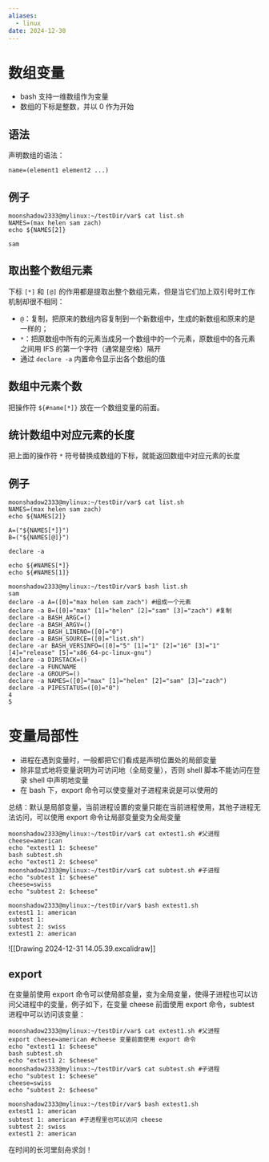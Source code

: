 ```yaml
---
aliases:
  - linux
date: 2024-12-30
---
```


# 数组变量

- bash 支持一维数组作为变量
- 数组的下标是整数，并以 0 作为开始

## 语法

声明数组的语法：

```
name=(element1 element2 ...)
```

## 例子

```
moonshadow2333@mylinux:~/testDir/var$ cat list.sh
NAMES=(max helen sam zach)
echo ${NAMES[2]}

sam
```

## 取出整个数组元素

下标 `[*]` 和 `[@]` 的作用都是提取出整个数组元素，但是当它们加上双引号时工作机制却很不相同：

- `@`：复制，把原来的数组内容复制到一个新数组中，生成的新数组和原来的是一样的；
- `*`：把原数组中所有的元素当成另一个数组中的一个元素，原数组中的各元素之间用 IFS 的第一个字符（通常是空格）隔开
- 通过 `declare -a` 内置命令显示出各个数组的值

## 数组中元素个数

把操作符 `${#name[*]}` 放在一个数组变量的前面。

## 统计数组中对应元素的长度

把上面的操作符 `*` 符号替换成数组的下标，就能返回数组中对应元素的长度

## 例子

```
moonshadow2333@mylinux:~/testDir/var$ cat list.sh
NAMES=(max helen sam zach)
echo ${NAMES[2]}

A=("${NAMES[*]}")
B=("${NAMES[@]}")

declare -a

echo ${#NAMES[*]}
echo ${#NAMES[1]}

moonshadow2333@mylinux:~/testDir/var$ bash list.sh
sam
declare -a A=([0]="max helen sam zach") #组成一个元素
declare -a B=([0]="max" [1]="helen" [2]="sam" [3]="zach") #复制
declare -a BASH_ARGC=()
declare -a BASH_ARGV=()
declare -a BASH_LINENO=([0]="0")
declare -a BASH_SOURCE=([0]="list.sh")
declare -ar BASH_VERSINFO=([0]="5" [1]="1" [2]="16" [3]="1" [4]="release" [5]="x86_64-pc-linux-gnu")
declare -a DIRSTACK=()
declare -a FUNCNAME
declare -a GROUPS=()
declare -a NAMES=([0]="max" [1]="helen" [2]="sam" [3]="zach")
declare -a PIPESTATUS=([0]="0")
4
5
```

# 变量局部性

- 进程在遇到变量时，一般都把它们看成是声明位置处的局部变量
- 除非显式地将变量说明为可访问地（全局变量），否则 shell 脚本不能访问在登录 shell 中声明地变量
- 在 bash  下，export 命令可以使变量对子进程来说是可以使用的

总结：默认是局部变量，当前进程设置的变量只能在当前进程使用，其他子进程无法访问，可以使用 export 命令让局部变量变为全局变量

```
moonshadow2333@mylinux:~/testDir/var$ cat extest1.sh #父进程
cheese=american
echo "extest1 1: $cheese"
bash subtest.sh
echo "extest1 2: $cheese"
moonshadow2333@mylinux:~/testDir/var$ cat subtest.sh #子进程
echo "subtest 1: $cheese"
cheese=swiss
echo "subtest 2: $cheese"

moonshadow2333@mylinux:~/testDir/var$ bash extest1.sh
extest1 1: american
subtest 1:
subtest 2: swiss
extest1 2: american
```

![[Drawing 2024-12-31 14.05.39.excalidraw]]

## export

在变量前使用 export 命令可以使局部变量，变为全局变量，使得子进程也可以访问父进程中的变量，例子如下，在变量 cheese 前面使用 export 命令，subtest 进程中可以访问该变量：

```
moonshadow2333@mylinux:~/testDir/var$ cat extest1.sh #父进程
export cheese=american #cheese 变量前面使用 export 命令
echo "extest1 1: $cheese"
bash subtest.sh
echo "extest1 2: $cheese"
moonshadow2333@mylinux:~/testDir/var$ cat subtest.sh #子进程
echo "subtest 1: $cheese"
cheese=swiss
echo "subtest 2: $cheese"

moonshadow2333@mylinux:~/testDir/var$ bash extest1.sh
extest1 1: american
subtest 1: american #子进程里也可以访问 cheese
subtest 2: swiss
extest1 2: american
```

在时间的长河里刻舟求剑！